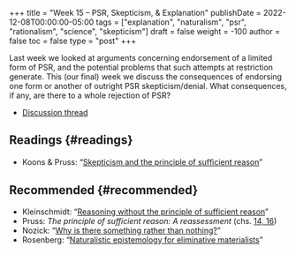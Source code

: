 +++
title = "Week 15 – PSR, Skepticism, & Explanation"
publishDate = 2022-12-08T00:00:00-05:00
tags = ["explanation", "naturalism", "psr", "rationalism", "science", "skepticism"]
draft = false
weight = -100
author = false
toc = false
type = "post"
+++

Last week we looked at arguments concerning endorsement of a limited form of PSR, and the potential problems that such attempts at restriction generate. This (our final) week we discuss the consequences of endorsing one form or another of outright PSR skepticism/denial. What consequences, if any, are there to a whole rejection of PSR?

-   [Discussion thread](https://discord.com/channels/1006739669842673674/1048256643588173885)


## Readings {#readings}

-   Koons &amp; Pruss: &ldquo;[Skepticism and the principle of sufﬁcient reason](https://link.springer.com/article/10.1007/s11098-020-01482-3)&rdquo;


## Recommended {#recommended}

-   Kleinschmidt: &ldquo;[Reasoning without the principle of sufficient reason](/materials/readings/kleinschmidt-psr-reasoning.pdf)&rdquo;
-   Pruss: _The principle of sufficient reason: A reassessment_ (chs. [14, 16](/materials/readings/pruss-psr-reasonable.pdf))
-   Nozick: &ldquo;[Why is there something rather than nothing?](/materials/readings/nozick-metaphysics.pdf)&rdquo;
-   Rosenberg: &ldquo;[Naturalistic epistemology for eliminative materialists](https://www.jstor.org/stable/2653675)&rdquo;
